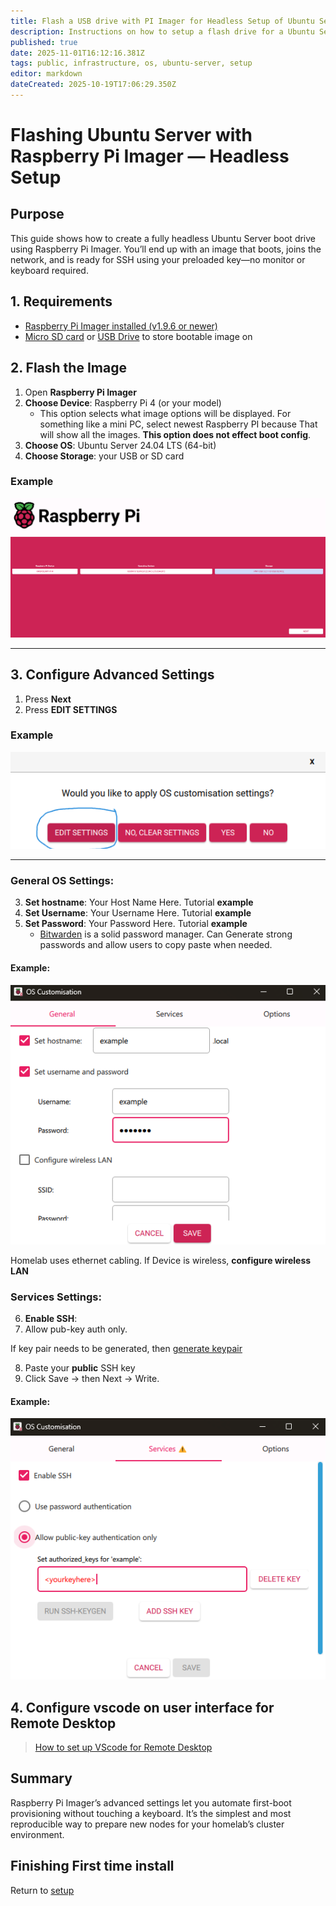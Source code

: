 ```yaml
---
title: Flash a USB drive with PI Imager for Headless Setup of Ubuntu Server
description: Instructions on how to setup a flash drive for a Ubuntu Server headless setup
published: true
date: 2025-11-01T16:12:16.381Z
tags: public, infrastructure, os, ubuntu-server, setup
editor: markdown
dateCreated: 2025-10-19T17:06:29.350Z
---
```


# Flashing Ubuntu Server with Raspberry Pi Imager — Headless Setup
## Purpose

This guide shows how to create a fully headless Ubuntu Server boot drive using Raspberry Pi Imager.
You’ll end up with an image that boots, joins the network, and is ready for SSH using your preloaded key—no monitor or keyboard required.

## 1. Requirements
* [Raspberry Pi Imager installed (v1.9.6 or newer)](https://www.raspberrypi.com/software/)
* [Micro SD card](https://www.amazon.com/uni-Reader-Adapter-Aluminum-Memory/dp/B087QG75L7/ref=sr_1_1_sspa?s=electronics&sr=1-1-spons&sp_csd=d2lkZ2V0TmFtZT1zcF9hdGY) or [USB Drive](https://www.amazon.com/dp/B09RG1TNM7) to store bootable image on

## 2. Flash the Image
1. Open **Raspberry Pi Imager**
2. **Choose Device**: Raspberry Pi 4 (or your model)
	* This option selects what image options will be displayed. For something like a mini PC, select newest Raspberry PI because That will show all the images. **This option does not effect boot config**.
2. **Choose OS**: Ubuntu Server 24.04 LTS (64-bit)
3. **Choose Storage**: your USB or SD card
### Example
![rppiimager.png](/assets/images/pimgr/rppiimager.png)

---

## 3. Configure Advanced Settings
1. Press **Next**
2. Press **EDIT SETTINGS**
### Example
![advancedimageroptions.png](/assets/images/pimgr/advancedimageroptions.png)

---

### General OS Settings:
3. **Set hostname**: Your Host Name Here. Tutorial **example**
4. **Set Username**: Your Username Here. Tutorial **example**
5. **Set Password**: Your Password Here. Tutorial **example**
	* [Bitwarden](https://bitwarden.com) is a solid password manager. Can Generate strong passwords and allow users to copy paste when needed. 
  
#### Example: 
![exampleconfig.png](/assets/images/pimgr/exampleconfig.png)

Homelab uses ethernet cabling. If Device is wireless, **configure wireless LAN**
### Services Settings:
6. **Enable SSH**:
7. Allow pub-key auth only. 

If key pair needs to be generated, then [generate keypair]()

8. Paste your **public** SSH key
9. Click Save → then Next → Write.
#### Example:
![oscustomize.png](/assets/images/pimgr/oscustomize.png)
## 4. Configure vscode on user interface for Remote Desktop
> [How to set up VScode for Remote Desktop](/public/infrastructure/os/workstation/vscode/ssh)
## Summary

Raspberry Pi Imager’s advanced settings let you automate first-boot provisioning without touching a keyboard.
It’s the simplest and most reproducible way to prepare new nodes for your homelab’s cluster environment.

## Finishing First time install
Return to [setup](/public/infrastructure/os/ubuntu-server/setup)